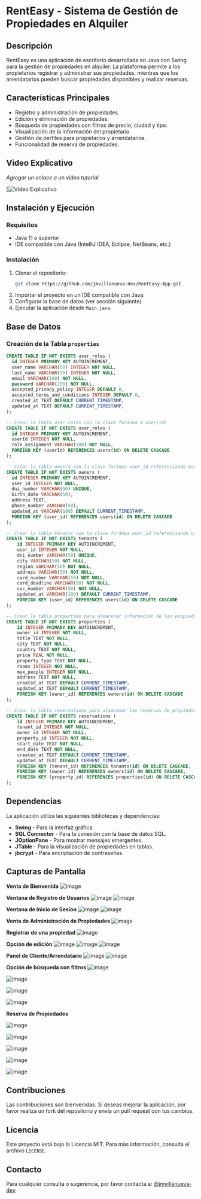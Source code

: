 # RentEasy - Sistema de Gestión de Propiedades en Alquiler

## Descripción
RentEasy es una aplicación de escritorio desarrollada en Java con Swing para la gestión de propiedades en alquiler. La plataforma permite a los propietarios registrar y administrar sus propiedades, mientras que los arrendatarios pueden buscar propiedades disponibles y realizar reservas.

## Características Principales
- Registro y administración de propiedades.
- Edición y eliminación de propiedades.
- Búsqueda de propiedades con filtros de precio, ciudad y tipo.
- Visualización de la información del propietario.
- Gestión de perfiles para propietarios y arrendatarios.
- Funcionalidad de reserva de propiedades.

## Video Explicativo
_Agregar un enlace a un video tutorial_

[![Video Explicativo](https://youtu.be/kqynjbb4QQk?si=R-JFSpazN_TAyZb0)

## Instalación y Ejecución
### Requisitos
- Java 11 o superior
- IDE compatible con Java (IntelliJ IDEA, Eclipse, NetBeans, etc.)

### Instalación
1. Clonar el repositorio:
   ```sh
   git clone https://github.com/jmvillanueva-dev/RentEasy-App.git
   ```
2. Importar el proyecto en un IDE compatible con Java.
3. Configurar la base de datos (ver sección siguiente).
4. Ejecutar la aplicación desde `Main.java`.

## Base de Datos
### Creación de la Tabla `properties`
```sql
CREATE TABLE IF NOT EXISTS user_roles (
  id INTEGER PRIMARY KEY AUTOINCREMENT,
  user_name VARCHAR(50) INTEGER NOT NULL,
  last_name VARCHAR(50) INTEGER NOT NULL,
  email VARCHAR(100) NOT NULL,
  password VARCHAR(200) NOT NULL,
  accepted_privacy_policy INTEGER DEFAULT 0,
  accepted_terms_and_conditions INTEGER DEFAULT 0,
  created_at TEXT DEFAULT CURRENT_TIMESTAMP,
  updated_at TEXT DEFAULT CURRENT_TIMESTAMP,
);

-- Crear la tabla user_roles con la clave foránea a user(id)
CREATE TABLE IF NOT EXISTS user_roles (
  id INTEGER PRIMARY KEY AUTOINCREMENT,
  userId INTEGER NOT NULL,
  role_assignment VARCHAR(100) NOT NULL,
  FOREIGN KEY (userId) REFERENCES users(id) ON DELETE CASCADE
);

-- Crear la tabla owners con la clave foránea user_id referenciando users(id)
CREATE TABLE IF NOT EXISTS owners (
  id INTEGER PRIMARY KEY AUTOINCREMENT,
  user_id INTEGER NOT NULL,
  dni_number VARCHAR(50) UNIQUE,
  birth_date VARCHAR(50),
  address TEXT,
  phone_number VARCHAR(50),
  updated_at VARCHAR(100) DEFAULT CURRENT_TIMESTAMP,
  FOREIGN KEY (user_id) REFERENCES users(id) ON DELETE CASCADE
);

-- Crear la tabla tenants con la clave foránea user_id referenciando users(id)
CREATE TABLE IF NOT EXISTS tenants (
    id INTEGER PRIMARY KEY AUTOINCREMENT,
    user_id INTEGER NOT NULL,
    dni_number VARCHAR(50) UNIQUE,
    city VARCHAR(50) NOT NULL,
    region VARCHAR(50) NOT NULL,
    address VARCHAR(50) NOT NULL,
    card_number VARCHAR(50) NOT NULL,
    card_deadline VARCHAR(50) NOT NULL,
    cvc_number VARCHAR(50) NOT NULL,
    updated_at VARCHAR(100) DEFAULT CURRENT_TIMESTAMP,
    FOREIGN KEY (user_id) REFERENCES users(id) ON DELETE CASCADE
);

-- Crear la tabla properties para almacenar información de las propiedades
CREATE TABLE IF NOT EXISTS properties (
    id INTEGER PRIMARY KEY AUTOINCREMENT,
    owner_id INTEGER NOT NULL,
    title TEXT NOT NULL,
    city TEXT NOT NULL,
    country TEXT NOT NULL,
    price REAL NOT NULL,
    property_type TEXT NOT NULL,
    rooms INTEGER NOT NULL,
    max_people INTEGER NOT NULL,
    address TEXT NOT NULL,
    created_at TEXT DEFAULT CURRENT_TIMESTAMP,
    updated_at TEXT DEFAULT CURRENT_TIMESTAMP,
    FOREIGN KEY (owner_id) REFERENCES owners(id) ON DELETE CASCADE
);

-- Crear la tabla reservations para almacenar las reservas de propiedades
CREATE TABLE IF NOT EXISTS reservations (
    id INTEGER PRIMARY KEY AUTOINCREMENT,
    tenant_id INTEGER NOT NULL,
    owner_id INTEGER NOT NULL,
    property_id INTEGER NOT NULL,
    start_date TEXT NOT NULL,
    end_date TEXT NOT NULL,
    created_at TEXT DEFAULT CURRENT_TIMESTAMP,
    updated_at TEXT DEFAULT CURRENT_TIMESTAMP,
    FOREIGN KEY (tenant_id) REFERENCES tenants(id) ON DELETE CASCADE,
    FOREIGN KEY (owner_id) REFERENCES owners(id) ON DELETE CASCADE,
    FOREIGN KEY (property_id) REFERENCES properties(id) ON DELETE CASCADE
);

```

## Dependencias
La aplicación utiliza las siguientes bibliotecas y dependencias:
- **Swing** - Para la interfaz gráfica.
- **SQL Connector** - Para la conexión con la base de datos SQL.
- **JOptionPane** - Para mostrar mensajes emergentes.
- **JTable** - Para la visualización de propiedades en tablas.
- **jbcrypt** - Para encriptación de contraseñas.

## Capturas de Pantalla

**Venta de Bienvenida**
![image](https://github.com/user-attachments/assets/dc7124af-9057-4050-8007-4eeaea6ece7b)


**Ventana de Registro de Usuarios**
![image](https://github.com/user-attachments/assets/fe8374d9-7306-4d09-8f1a-227ad182dce2)
![image](https://github.com/user-attachments/assets/504d47a4-3e9b-45d7-a883-8e1136344211)


**Ventana de Inicio de Sesion**
![image](https://github.com/user-attachments/assets/c7a21897-b6db-482b-93fa-34426b2d0c4a)
![image](https://github.com/user-attachments/assets/2a29b25f-e7cd-4930-a075-59431534abcd)


**Venta de Administración de Propiedades**
![image](https://github.com/user-attachments/assets/885f5ab9-f459-4440-baeb-74d1a88fcf8c)


**Registrar de una propiedad**
![image](https://github.com/user-attachments/assets/539a82b8-0daf-4017-acec-f278efa988f7)


**Opción de edición**
![image](https://github.com/user-attachments/assets/0a32873f-8f2d-410d-a8ef-f01d17a25fa1)
![image](https://github.com/user-attachments/assets/a69041e2-13f9-4e5f-8054-80bb004c2a3d)
![image](https://github.com/user-attachments/assets/77a689cc-6f65-4a92-86b5-57d79c37ba35)


**Panel de Cliente/Arrendatario**
![image](https://github.com/user-attachments/assets/ef1ca06e-7f04-4b4a-8a08-63113ebc7210)
![image](https://github.com/user-attachments/assets/15e04850-7393-43fa-822a-237c80820b09)

**Opción de búsqueda con filtros**
![image](https://github.com/user-attachments/assets/f138755c-f34a-4c75-a86c-0258607976b1)

![image](https://github.com/user-attachments/assets/d3d316b4-ca23-4c4b-bf7c-693e8b5375b3)

![image](https://github.com/user-attachments/assets/353d95d6-312e-4d55-97e5-7fc6437cf210)

![image](https://github.com/user-attachments/assets/172f7908-9908-4aa9-a46f-f1bf6f558b20)

**Reserva de Propiedades**

![image](https://github.com/user-attachments/assets/0e4b2bd7-3626-4d05-8217-efa34eed0a0c)

![image](https://github.com/user-attachments/assets/b99897cf-8160-4a83-992e-a9194d56e501)

![image](https://github.com/user-attachments/assets/45dfc92e-b9ba-4830-9f35-f4f0016218ad)

![image](https://github.com/user-attachments/assets/0f25e67a-f9d0-4fb6-af5f-e20a1791757d)

![image](https://github.com/user-attachments/assets/f7ba804e-c328-4ec1-a19c-0fa8c0a4dacd)



## Contribuciones
Las contribuciones son bienvenidas. Si deseas mejorar la aplicación, por favor realiza un fork del repositorio y envía un pull request con tus cambios.

## Licencia
Este proyecto está bajo la Licencia MIT. Para más información, consulta el archivo `LICENSE`.

## Contacto
Para cualquier consulta o sugerencia, por favor contacta a: [@jmvillanueva-dev](mailto:jhonny.villanueva@epn.edu.ec).

